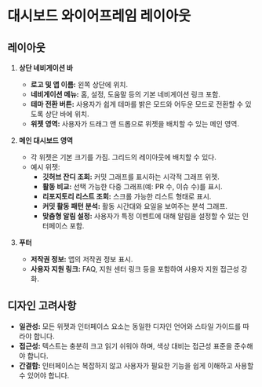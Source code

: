 # 대시보드 와이어프레임 레이아웃

## 레이아웃

1. **상단 네비게이션 바**

   - **로고 및 앱 이름:** 왼쪽 상단에 위치.
   - **네비게이션 메뉴:** 홈, 설정, 도움말 등의 기본 네비게이션 링크 포함.
   - **테마 전환 버튼:** 사용자가 쉽게 테마를 밝은 모드와 어두운 모드로 전환할 수 있도록 상단 바에 위치.
   - **위젯 영역:** 사용자가 드래그 앤 드롭으로 위젯을 배치할 수 있는 메인 영역.

2. **메인 대시보드 영역**
     - 각 위젯은 기본 크기를 가짐. 그리드의 레이아웃에 배치할 수 있다.
     - 예시 위젯:
       - **깃허브 잔디 조회:** 커밋 그래프를 표시하는 시각적 그래프 위젯.
       - **활동 비교:** 선택 가능한 다중 그래프(예: PR 수, 이슈 수)를 표시.
       - **리포지토리 리스트 조회:** 스크롤 가능한 리스트 형태로 표시.
       - **커밋 활동 패턴 분석:** 활동 시간대와 요일을 보여주는 분석 그래프.
       - **맞춤형 알림 설정:** 사용자가 특정 이벤트에 대해 알림을 설정할 수 있는 인터페이스 포함.

3. **푸터**
   - **저작권 정보:** 앱의 저작권 정보 표시.
   - **사용자 지원 링크:** FAQ, 지원 센터 링크 등을 포함하여 사용자 지원 접근성 강화.

## 디자인 고려사항

- **일관성:** 모든 위젯과 인터페이스 요소는 동일한 디자인 언어와 스타일 가이드를 따라야 합니다.
- **접근성:** 텍스트는 충분히 크고 읽기 쉬워야 하며, 색상 대비는 접근성 표준을 준수해야 합니다.
- **간결함:** 인터페이스는 복잡하지 않고 사용자가 필요한 기능을 쉽게 이해하고 사용할 수 있어야 합니다.
